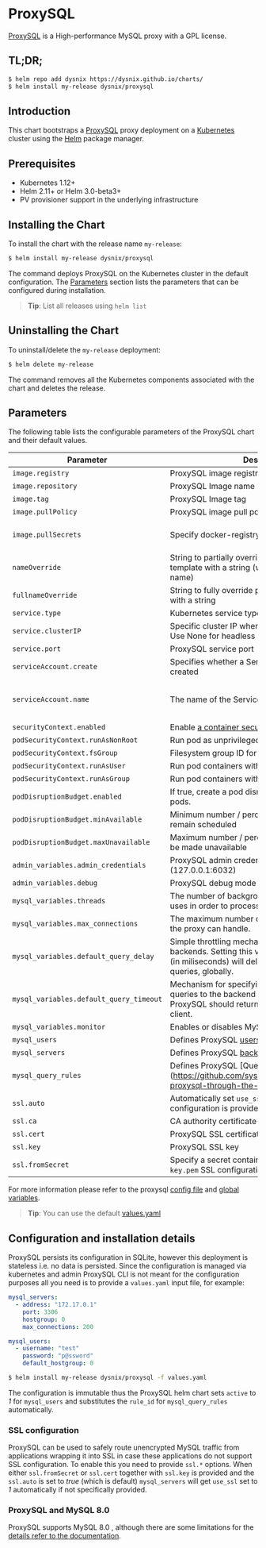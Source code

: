# ProxySQL

[ProxySQL](/https://www.proxysql.com/) is a High-performance MySQL proxy with a GPL license.

## TL;DR;

```bash
$ helm repo add dysnix https://dysnix.github.io/charts/
$ helm install my-release dysnix/proxysql
```

## Introduction

This chart bootstraps a [ProxySQL](https://hub.docker.com/r/proxysql/proxysql) proxy deployment on a [Kubernetes](http://kubernetes.io) cluster using the [Helm](https://helm.sh) package manager.

## Prerequisites

- Kubernetes 1.12+
- Helm 2.11+ or Helm 3.0-beta3+
- PV provisioner support in the underlying infrastructure

## Installing the Chart

To install the chart with the release name `my-release`:

```bash
$ helm install my-release dysnix/proxysql
```

The command deploys ProxySQL on the Kubernetes cluster in the default configuration. The [Parameters](#parameters) section lists the parameters that can be configured during installation.

> **Tip**: List all releases using `helm list`

## Uninstalling the Chart

To uninstall/delete the `my-release` deployment:

```bash
$ helm delete my-release
```

The command removes all the Kubernetes components associated with the chart and deletes the release.

## Parameters

The following table lists the configurable parameters of the ProxySQL chart and their default values.

| Parameter                                   | Description                                         | Default                                                           |
|---------------------------------------------|-----------------------------------------------------|-------------------------------------------------------------------|
| `image.registry`                            | ProxySQL image registry                              | `docker.io`                                                      |
| `image.repository`                          | ProxySQL Image name                                  | `proxysql/proxysql`                                              |
| `image.tag`                                 | ProxySQL Image tag                                   | `2.0.9`                                                          |
| `image.pullPolicy`                          | ProxySQL image pull policy                           | `IfNotPresent`                                                   |
| `image.pullSecrets`                         | Specify docker-registry secret names as an array    | `[]` (does not add image pull secrets to deployed pods)           |
| `nameOverride`                              | String to partially override proxysql.fullname template with a string (will prepend the release name) | `nil`            |
| `fullnameOverride`                          | String to fully override proxysql.fullname template with a string                                     | `nil`            |
| `service.type`                              | Kubernetes service type                             | `ClusterIP`                                                       |
| `service.clusterIP`                         | Specific cluster IP when service type is cluster IP. Use None for headless service | `nil`                              |
| `service.port`                              | ProxySQL service port                               | `6033`                                                            |
| `serviceAccount.create`                     | Specifies whether a ServiceAccount should be created | `false`                                                          |
| `serviceAccount.name`                       | The name of the ServiceAccount to create            | Generated using the proxysql.fullname template                    |
| `securityContext.enabled`                   | Enable [a container security context](https://kubernetes.io/docs/tasks/configure-pod-container/security-context/#set-the-security-context-for-a-container)                      | `false`                                                            |
| `podSecurityContext.runAsNonRoot`           | Run pod as unprivileged user                       | `true`                                                             |
| `podSecurityContext.fsGroup`                | Filesystem group ID for the pod containers         | `999`                                                              |
| `podSecurityContext.runAsUser`              | Run pod containers with the specified user ID      | `999`                                                              |
| `podSecurityContext.runAsGroup`             | Run pod containers with the specified group ID     | `999`                                                              |
| `podDisruptionBudget.enabled`               | If true, create a pod disruption budget for master pods. | `false`                                                      |
| `podDisruptionBudget.minAvailable`          | Minimum number / percentage of pods that should remain scheduled | `1`                                                  |
| `podDisruptionBudget.maxUnavailable`        | Maximum number / percentage of pods that may be made unavailable | 
| `admin_variables.admin_credentials`         | ProxySQL admin credentials for the management (127.0.0.1:6032)  | `admin:admin`                                         |
| `admin_variables.debug`                     | ProxySQL debug mode                                | `false`                                                            |
| `mysql_variables.threads`                   | The number of background threads that ProxySQL uses in order to process MySQL traffic. | `4`                            |
| `mysql_variables.max_connections`           | The maximum number of client connections that the proxy can handle. | `2048`                                            |
| `mysql_variables.default_query_delay`       | Simple throttling mechanism for queries to the backends. Setting this variable to a non-zero value (in miliseconds) will delay the execution of all queries, globally.                                     | `0`                                                |
| `mysql_variables.default_query_timeout`     | Mechanism for specifying the maximal duration of queries to the backend MySQL servers until ProxySQL should return an error to the MySQL client.                                                                 | `3600000` milliseconds                             |
| `mysql_variables.monitor`                   | Enables or disables MySQL Monitor module.           | `false`                                                           |
| `mysql_users`                               | Defines ProxySQL [users configuration](https://github.com/sysown/proxysql/wiki/Users-configuration)         | `[]`      |
| `mysql_servers`                             | Defines ProxySQL [backend servers configuration](https://github.com/sysown/proxysql/wiki/MySQL-Server-Configuration) | `[]`  |
| `mysql_query_rules`                         | Defines ProxySQL [Query Rules (routing)] (https://github.com/sysown/proxysql#configuring-proxysql-through-the-config-file) | `[]`  |
| `ssl.auto`                                  | Automatically set `use_ssl` to `1` when the SSL configuration is provided | `true`  |
| `ssl.ca`                                    | CA authority certificate to use | `""`  |
| `ssl.cert`                                  | ProxySQL SSL certificate | `""`  |
| `ssl.key`                                   | ProxySQL SSL key | `""`  |
| `ssl.fromSecret`                            | Specify a secret containing `ca.pem`, `cert.pem` and `key.pem` SSL configuration | `""`  |

For more information please refer to the proxysql [config file](https://github.com/sysown/proxysql#configuring-proxysql-through-the-config-file) and [global variables](https://github.com/sysown/proxysql/wiki/Global-variables).

> **Tip**: You can use the default [values.yaml](values.yaml)

## Configuration and installation details

ProxySQL persists its configuration in SQLite, however this deployment is stateless i.e. no data is persisted. Since the configuration is managed via kubernetes and admin ProxySQL CLI is not meant for the configuration purposes all you need is to provide a `values.yaml` input file, for example:

```yaml
mysql_servers:
  - address: "172.17.0.1"
    port: 3306
    hostgroup: 0
    max_connections: 200

mysql_users:
  - username: "test"
    password: "p@ssword"
    default_hostgroup: 0
```

```bash
$ helm install my-release dysnix/proxysql -f values.yaml
```

The configuration is immutable thus the ProxySQL helm chart sets `active` to *1* for `mysql_users` and substitutes the `rule_id` for `mysql_query_rules` automatically.

### SSL configuration

ProxySQL can be used to safely route unencrypted MySQL traffic from applications wrapping it into SSL in case these applications do not support SSL configuration. To enable this you need to provide `ssl.*` options. When either `ssl.fromSecret` or `ssl.cert` together with `ssl.key` is provided and the `ssl.auto` is set to *true* (which is default) `mysql_servers` will get `use_ssl` set to *1* automatically if not specifically provided.

### ProxySQL and MySQL 8.0

ProxySQL supports MySQL 8.0 , although there are some limitations for the [details refer to the documentation](https://github.com/sysown/proxysql/wiki/MySQL-8.0).
